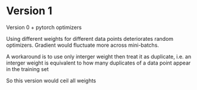 # Version 1
Version 0 + pytorch optimizers

Using different weights for different data points deteriorates random optimizers. Gradient would fluctuate more across mini-batchs.

A workaround is to use only interger weight then treat it as duplicate, i.e. an interger weight is equivalent to how many duplicates of a data point appear in the training set

So this version would ceil all weights